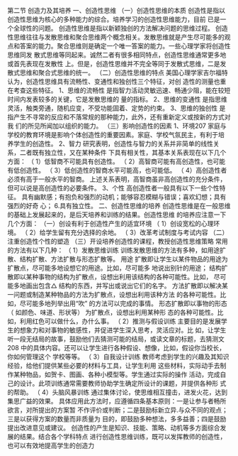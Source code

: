 第二节 创造力及其培养
一、创造性思维
（一）创造性思维的本质
创造性是指以创造性思维为核心的多种能力的综合。培养学习的创造性思维能力，目前
已是一个全球性的问题。
创造性思维是指以新颖独创的方法解决问题的思维过程。
创造性思维往往与发散思维和聚合思维两个概念相关。发散思维就是产生尽可能多的观
点和答案的能力。聚合思维则是确定一个唯一答案的能力。一些心理学家将创造性思维同发
散式思维等同起来。诚然二者有很多相同特点，创造性思维通常更多地或首先表现在发散性
上。但是，创造性思维并不完全等同于发散式思维，二是发散式思维和聚合式思维的统一。
（二）创造性思维的特点
美国心理学家吉尔福特认为，创造性思维具有流畅性、变通性和独创性三个特征，对创
造性的测量也重在考查这些特征。
1、思维的流畅性
是指智力活动灵敏迅速、畅通少阻，能在较短时间内发表较多的关键，它是发散思维的
量的指标。
2、思维的变通性
是指思维灵活，触类旁通，随机应变，不受功能固着、定势的约束。
3、思维的独创性
是指产生不寻常的反应和不落常规的那种能力，此外，还有重新定义或按新的方式对我
们的所见所闻加以组织的能力。
（三）影响创造性的因素
1、环境207
家庭与学校的教育环境是影响个体创造性的重要因素。家庭、学校气氛民主，有利于培
养学生的创造性。
2、智力
研究表明，创造性与智力的关系并非简单的线性关系，二者既有独立性，又在某种条件
下具有相关性，其基本关系表现在以下几个方面：
（ 1）低智商不可能具有创造性。
（ 2）高智商可能有高创造性，也可能有低创造性。
（ 3）低创造性的智商水平可能高，也可能低。
（ 4）高创造性者必须有高于一般水平的智商。
上述关系表明，高智商虽非高创造性的充分条件，但可以说是高创造性的必要条件。
3、个性
高创造性者一般具有以下一些个性特征。
具有幽默感；有抱负和强烈的动机；能够容忍模糊与错误；喜欢幻想；具有强烈的好奇
心； 6.具有独立性。
二、创造性思维的培养
创造性思维是在一般思维的基础上发展起来的，是后天培养和训练的结果。创造性思维
的培养应注意一下几个方面：
（一）创设有利于创造性产生的适宜环境
（ 1）创设宽松的心理环境。
（ 2）给学生留有充分选择的余地。
（ 3）改革考试制度与考试内容
（二）注重创造性个性的塑造
（三）开设培养创造性的课程，教授创造性思维策略
常用的方法有以下几种：
（ 1）发散思维训练
训练发散思维的方法有多种，如用途扩散、结构扩散、方法扩散与形态扩散等。 用途
扩散即让学生以某件物品的用途为扩散点，尽可能多地设想它的用途。比如，尽可能多
地说出别针的用途；
结构扩散即以某种事物的结构为扩散点，设想出利用该结构的各种可能性。比如，
尽可能多地画出包含△ 结构的东西，并写出或说出它们的名字。
方法扩散即以解决某一问题或制造某种物品的方法为扩散点，设想出利用该种方法
的各种可能性。比如，尽可能多地列举出用“吹” 的方法可以完成的事情。
形态扩散即以事物的形态（ 如颜色、味道、形状等） 为扩散点，设想出利用某种形
态的各种可能性。比如，利用红色可以做什么，办什么事。
（ 2）推测与假设训练
主要目的是发展学生的想象力和对事物的敏感性，并促进学生深入思考，灵活应对。比
如，让学生听一段无结局的故事，鼓励他们去猜测可能的结局，或读文章的标题，去猜测文208
中的具体内容。还可以让学生进行各种假设、想像，比如，假设你当校长，你如何管理这个
学校等等。
（ 3）自我设计训练
教师考虑到学生的兴趣及其知识经验，给他们提供某些必要的材料与工具，让学生利用
这些材料，实际动手去制作某种物品，如贺卡、图画、各种小模型等。学生通过实际的操作
活动，完成自己的设计。此项训练通常需要教师协助学生确定所设计的课题，并提供各种形
式的帮助。
（ 4）头脑风暴训练
通过集体讨论，使思维相互撞击，进发火花，达到集思广益的效果。
具体应用此方法时，应遵循四条基本原则：一是让参与者畅所欲言，对所提出的方案暂
不作评价或判断；二是鼓励标新立异.与众不同的观点；三是以获得方案的数量而非质量为
目的，即鼓励多种想法，多多益善；四是鼓励提出改进意见或建议。
创造性的产生是知识、技能、策略、动机等多方面综合发展的结果。结合各个学科特点
进行创造性思维训练，既可以发挥教师的创造性，也可以有效地提高学生的创造力